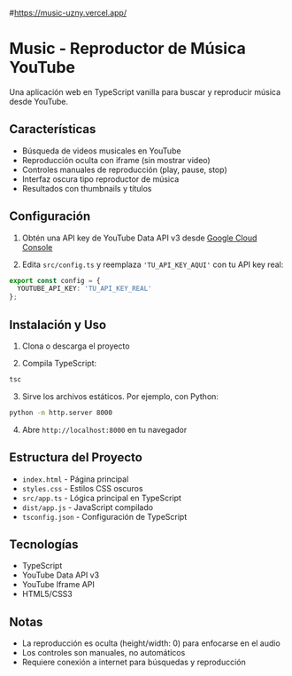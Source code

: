 #https://music-uzny.vercel.app/
# Music - Reproductor de Música YouTube

Una aplicación web en TypeScript vanilla para buscar y reproducir música desde YouTube.

## Características

- Búsqueda de videos musicales en YouTube
- Reproducción oculta con iframe (sin mostrar video)
- Controles manuales de reproducción (play, pause, stop)
- Interfaz oscura tipo reproductor de música
- Resultados con thumbnails y títulos

## Configuración

1. Obtén una API key de YouTube Data API v3 desde [Google Cloud Console](https://console.cloud.google.com/)

2. Edita `src/config.ts` y reemplaza `'TU_API_KEY_AQUI'` con tu API key real:

```typescript
export const config = {
  YOUTUBE_API_KEY: 'TU_API_KEY_REAL'
};
```

## Instalación y Uso

1. Clona o descarga el proyecto

2. Compila TypeScript:
```bash
tsc
```

3. Sirve los archivos estáticos. Por ejemplo, con Python:
```bash
python -m http.server 8000
```

4. Abre `http://localhost:8000` en tu navegador

## Estructura del Proyecto

- `index.html` - Página principal
- `styles.css` - Estilos CSS oscuros
- `src/app.ts` - Lógica principal en TypeScript
- `dist/app.js` - JavaScript compilado
- `tsconfig.json` - Configuración de TypeScript

## Tecnologías

- TypeScript
- YouTube Data API v3
- YouTube Iframe API
- HTML5/CSS3

## Notas

- La reproducción es oculta (height/width: 0) para enfocarse en el audio
- Los controles son manuales, no automáticos
- Requiere conexión a internet para búsquedas y reproducción
